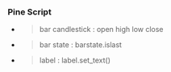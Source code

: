 ### Pine Script
- > bar candlestick : open high low close
- > bar state : barstate.islast
- > label : label.set_text()
